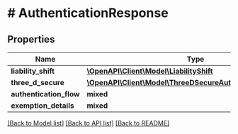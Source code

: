 # # AuthenticationResponse

## Properties

Name | Type | Description | Notes
------------ | ------------- | ------------- | -------------
**liability_shift** | [**\OpenAPI\Client\Model\LiabilityShift**](LiabilityShift.md) |  | [optional]
**three_d_secure** | [**\OpenAPI\Client\Model\ThreeDSecureAuthenticationResponse**](ThreeDSecureAuthenticationResponse.md) |  | [optional]
**authentication_flow** | **mixed** |  | [optional]
**exemption_details** | **mixed** |  | [optional]

[[Back to Model list]](../../README.md#models) [[Back to API list]](../../README.md#endpoints) [[Back to README]](../../README.md)
